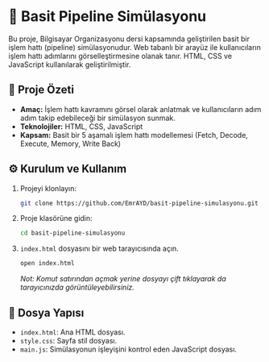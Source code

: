 
# 🚀 Basit Pipeline Simülasyonu

Bu proje, Bilgisayar Organizasyonu dersi kapsamında geliştirilen basit bir işlem hattı (pipeline) simülasyonudur. 
Web tabanlı bir arayüz ile kullanıcıların işlem hattı adımlarını görselleştirmesine olanak tanır. 
HTML, CSS ve JavaScript kullanılarak geliştirilmiştir.

## 📌 Proje Özeti

- **Amaç:** İşlem hattı kavramını görsel olarak anlatmak ve kullanıcıların adım adım takip edebileceği bir simülasyon sunmak.
- **Teknolojiler:** HTML, CSS, JavaScript
- **Kapsam:** Basit bir 5 aşamalı işlem hattı modellemesi (Fetch, Decode, Execute, Memory, Write Back)

## ⚙️ Kurulum ve Kullanım

1. Projeyi klonlayın:

   ```bash
   git clone https://github.com/EmrAYD/basit-pipeline-simulasyonu.git
   ```

2. Proje klasörüne gidin:

   ```bash
   cd basit-pipeline-simulasyonu
   ```

3. `index.html` dosyasını bir web tarayıcısında açın.

   ```bash
   open index.html
   ```

   *Not: Komut satırından açmak yerine dosyayı çift tıklayarak da tarayıcınızda görüntüleyebilirsiniz.*

## 🧩 Dosya Yapısı

- `index.html`: Ana HTML dosyası.
- `style.css`: Sayfa stil dosyası.
- `main.js`: Simülasyonun işleyişini kontrol eden JavaScript dosyası.
